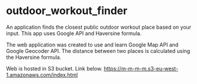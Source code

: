 # outdoor_workout_finder
An application finds the closest public outdoor workout place based on your input. This app uses Google API and Haversine formula.

The web application was created to use and learn Google Map API and Google Geocoder API. 
The distance between two places is calculated using the Haversine formula.

Web is hosted in S3 bucket. Link below.
https://m-m-m-m.s3-eu-west-1.amazonaws.com/index.html


